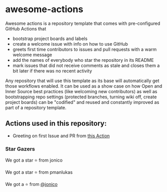 # awesome-actions

Awesome actions is a repository template that comes with pre-configured GitHub Actions that
* bootstrap project boards and labels
* create a welcome issue with info on how to use GitHub
* greets first time contributors to issues and pull requests with a warm welcome message
* add the names of everybody who star the repository in its README
* mark issues that did not receive comments as stale and closes them a bit later if there was no recent activity

Any repository that will use this template as its base will automatically get those workflows enabled. It can be used as a show case on how Open and Inner Source best practices (like welcoming new contributors) as well as bootstrapping repo settings (protected branches, turning wiki off, create project boards) can be "codified" and reused and constantly improved as part of a repository template. 

## Actions used in this repository:

- Greeting on first Issue and PR from [this Action](https://github.com/actions/first-interaction)

### Star Gazers

We got a star :star: from jonico

We got a star :star: from pmanlukas

We got a :star: from [@jonico](https://github.com/jonico)
